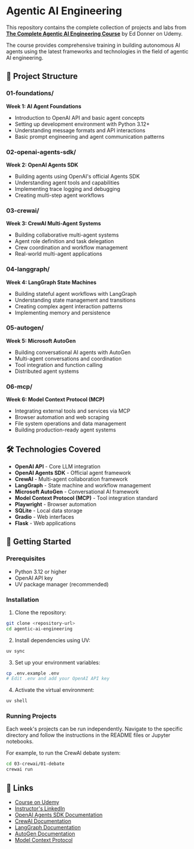 # Agentic AI Engineering

This repository contains the complete collection of projects and labs from **[The Complete Agentic AI Engineering Course](https://www.udemy.com/course/the-complete-agentic-ai-engineering-course/)** by Ed Donner on Udemy.

The course provides comprehensive training in building autonomous AI agents using the latest frameworks and technologies in the field of agentic AI engineering.

## 📁 Project Structure

### 01-foundations/

**Week 1: AI Agent Foundations**

- Introduction to OpenAI API and basic agent concepts
- Setting up development environment with Python 3.12+
- Understanding message formats and API interactions
- Basic prompt engineering and agent communication patterns

### 02-openai-agents-sdk/

**Week 2: OpenAI Agents SDK**

- Building agents using OpenAI's official Agents SDK
- Understanding agent tools and capabilities
- Implementing trace logging and debugging
- Creating multi-step agent workflows

### 03-crewai/

**Week 3: CrewAI Multi-Agent Systems**

- Building collaborative multi-agent systems
- Agent role definition and task delegation
- Crew coordination and workflow management
- Real-world multi-agent applications

### 04-langgraph/

**Week 4: LangGraph State Machines**

- Building stateful agent workflows with LangGraph
- Understanding state management and transitions
- Creating complex agent interaction patterns
- Implementing memory and persistence

### 05-autogen/

**Week 5: Microsoft AutoGen**

- Building conversational AI agents with AutoGen
- Multi-agent conversations and coordination
- Tool integration and function calling
- Distributed agent systems

### 06-mcp/

**Week 6: Model Context Protocol (MCP)**

- Integrating external tools and services via MCP
- Browser automation and web scraping
- File system operations and data management
- Building production-ready agent systems

## 🛠️ Technologies Covered

- **OpenAI API** - Core LLM integration
- **OpenAI Agents SDK** - Official agent framework
- **CrewAI** - Multi-agent collaboration framework
- **LangGraph** - State machine and workflow management
- **Microsoft AutoGen** - Conversational AI framework
- **Model Context Protocol (MCP)** - Tool integration standard
- **Playwright** - Browser automation
- **SQLite** - Local data storage
- **Gradio** - Web interfaces
- **Flask** - Web applications

## 🚀 Getting Started

### Prerequisites

- Python 3.12 or higher
- OpenAI API key
- UV package manager (recommended)

### Installation

1. Clone the repository:

```bash
git clone <repository-url>
cd agentic-ai-engineering
```

2. Install dependencies using UV:

```bash
uv sync
```

3. Set up your environment variables:

```bash
cp .env.example .env
# Edit .env and add your OpenAI API key
```

4. Activate the virtual environment:

```bash
uv shell
```

### Running Projects

Each week's projects can be run independently. Navigate to the specific directory and follow the instructions in the README files or Jupyter notebooks.

For example, to run the CrewAI debate system:

```bash
cd 03-crewai/01-debate
crewai run
```

## 🔗 Links

- [Course on Udemy](https://www.udemy.com/course/the-complete-agentic-ai-engineering-course/)
- [Instructor's LinkedIn](https://www.linkedin.com/in/eddonner/)
- [OpenAI Agents SDK Documentation](https://openai.github.io/openai-agents-python/)
- [CrewAI Documentation](https://docs.crewai.com/)
- [LangGraph Documentation](https://langchain-ai.github.io/langgraph/)
- [AutoGen Documentation](https://microsoft.github.io/autogen/)
- [Model Context Protocol](https://modelcontextprotocol.io/)
